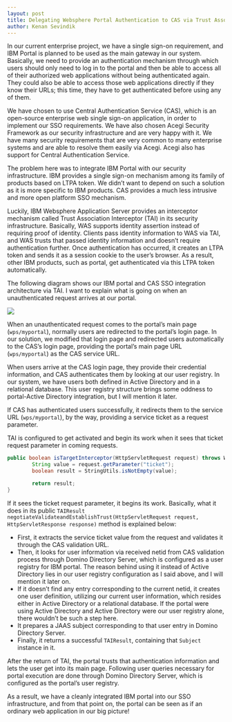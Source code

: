 ```yaml
---
layout: post
title: Delegating Websphere Portal Authentication to CAS via Trust Association Interceptor (TAI)
author: Kenan Sevindik
---
```

In our current enterprise project, we have a single sign-on requirement, and IBM Portal is planned to be used as the main 
gateway in our system. Basically, we need to provide an authentication mechanism through which users should only need to 
log in to the portal and then be able to access all of their authorized web applications without being authenticated again. 
They could also be able to access those web applications directly if they know their URLs; this time, they have to get authenticated before using any of them.

We have chosen to use Central Authentication Service (CAS), which is an open-source enterprise web single sign-on application, 
in order to implement our SSO requirements. We have also chosen Acegi Security Framework as our security infrastructure 
and are very happy with it. We have many security requirements that are very common to many enterprise systems and are 
able to resolve them easily via Acegi. Acegi also has support for Central Authentication Service.

The problem here was to integrate IBM Portal with our security infrastructure. IBM provides a single sign-on mechanism 
among its family of products based on LTPA token. We didn’t want to depend on such a solution as it is more specific to 
IBM products. CAS provides a much less intrusive and more open platform SSO mechanism.

Luckily, IBM Websphere Application Server provides an interceptor mechanism called Trust Association Interceptor (TAI) 
in its security infrastructure. Basically, WAS supports identity assertion instead of requiring proof of identity. Clients 
pass identity information to WAS via TAI, and WAS trusts that passed identity information and doesn’t require authentication 
further. Once authentication has occurred, it creates an LTPA token and sends it as a session cookie to the user’s browser. 
As a result, other IBM products, such as portal, get authenticated via this LTPA token automatically.

The following diagram shows our IBM portal and CAS SSO integration architecture via TAI. I want to explain what is going 
on when an unauthenticated request arrives at our portal.

![](http://kenansevindik.com/assets/images/cas_tai_integration.png)

When an unauthenticated request comes to the portal’s main page (`wps/myportal`), normally users are redirected to the 
portal’s login page. In our solution, we modified that login page and redirected users automatically to the CAS’s login 
page, providing the portal’s main page URL (`wps/myportal`) as the CAS service URL.

When users arrive at the CAS login page, they provide their credential information, and CAS authenticates them by looking 
at our user registry. In our system, we have users both defined in Active Directory and in a relational database. This 
user registry structure brings some oddness to portal-Active Directory integration, but I will mention it later.

If CAS has authenticated users successfully, it redirects them to the service URL (`wps/myportal`), by the way, providing 
a service ticket as a request parameter.

TAI is configured to get activated and begin its work when it sees that ticket request parameter in coming requests.
```java
public boolean isTargetInterceptor(HttpServletRequest request) throws WebTrustAssociationException {
        String value = request.getParameter("ticket");
        boolean result = StringUtils.isNotEmpty(value);       

        return result;
}
```
If
it sees the ticket request parameter, it begins its work. Basically, what it does in its public
`TAIResult negotiateValidateandEstablishTrust(HttpServletRequest request, HttpServletResponse response)` method is
explained below:
- First, it extracts the service ticket value from the request and validates it through the CAS validation URL.
- Then, it looks for user information via received netid from CAS validation process through Domino Directory Server, which is configured as a user registry for IBM portal. The reason behind using it instead of Active Directory lies in our user registry configuration as I said above, and I will mention it later on.
- If it doesn’t find any entry corresponding to the current netid, it creates one user definition, utilizing our current user information, which resides either in Active Directory or a relational database. If the portal were using Active Directory and Active Directory were our user registry alone, there wouldn’t be such a step here.
- It prepares a JAAS subject corresponding to that user entry in Domino Directory Server.
- Finally, it returns a successful `TAIResult`, containing that `Subject` instance in it.

After the return of TAI, the portal trusts that authentication information and lets the user get into its main page. 
Following user queries necessary for portal execution are done through Domino Directory Server, which is configured as 
the portal’s user registry.

As a result, we have a cleanly integrated IBM portal into our SSO infrastructure, and from that point on, the portal can 
be seen as if an ordinary web application in our big picture!
